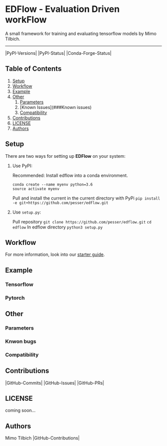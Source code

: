 # EDFlow - Evaluation Driven workFlow

A small framework for training and evaluating tensorflow models by Mimo Tilbich.

---
|PyPI-Versions| |PyPI-Status| |Conda-Forge-Status|

## Table of Contents
1. [Setup](##Setup)
2. [Workflow](##Workflow)
3. [Example](##Example)
4. [Other](##Other)
    1. [Parameters](###Parameters)
    2. [Known Issues](###Known issues)
    3. [Compatibility](###Compatibility)
5. [Contributions](##Contributions)
6. [LICENSE](##LICENSE)
7. [Authors](##Authors)


## Setup

There are two ways for setting up **EDFlow** on your system:

1. Use PyPI:

    Recommended: Install edflow into a conda environment.
    ```
    conda create --name myenv python=3.6
    source activate myenv
    ```
    
    Pull and install the current in the current directory with PyPi
    `pip install -e git+https://github.com/pesser/edflow.git`

2. Use `setup.py`:

    Pull repository
    `git clone https://github.com/pesser/edflow.git`
    `cd edflow`
    In edflow directory
    `python3 setup.py`

## Workflow

For more information, look into our [starter guide](link).


## Example

### Tensorflow

### Pytorch


## Other

### Parameters
### Knwon bugs
### Compatibility


## Contributions
|GitHub-Commits| |GitHub-Issues| |GitHub-PRs|



## LICENSE

coming soon...

## Authors

Mimo Tilbich |GitHub-Contributions|
